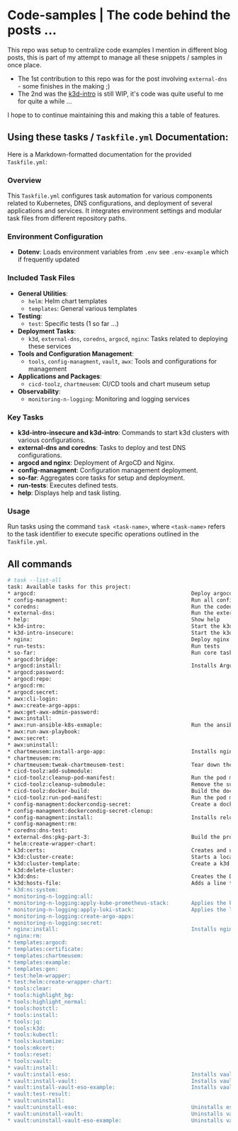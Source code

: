 # Code-samples | The code behind the posts ...

This repo was setup to centralize code examples I mention in different blog posts, 
this is part of my attempt to manage all these snippets / samples in once place.

- The 1st contribution to this repo was for the post involving `external-dns` - some finishes in the making ;)
- The 2nd was the [k3d-intro](./posts/k3d-intro/README.md) is still WIP, it's code was quite useful to me for quite a while ...
  
I hope to to continue maintaining this and making this a table of features.

## Using these tasks / `Taskfile.yml` Documentation:

Here is a Markdown-formatted documentation for the provided `Taskfile.yml`:

### Overview

This `Taskfile.yml` configures task automation for various components related to Kubernetes, DNS configurations, and deployment of several applications and services. It integrates environment settings and modular task files from different repository paths.

### Environment Configuration

- **Dotenv**: Loads environment variables from `.env` see `.env-example` which if frequently updated

### Included Task Files

- **General Utilities**: 
  - `helm`: Helm chart templates
  - `templates`: General various templates 
- **Testing**:
  - `test`: Specific tests (1 so far ...)
- **Deployment Tasks**:
  - `k3d`, `external-dns`, `coredns`, `argocd`, `nginx`: Tasks related to deploying these services
- **Tools and Configuration Management**:
  - `tools`, `config-managment`, `vault`, `awx`: Tools and configurations for management
- **Applications and Packages**:
  - `cicd-toolz`, `chartmeusem`: CI/CD tools and chart museum setup
- **Observability**:
  - `monitoring-n-logging`: Monitoring and logging services

### Key Tasks

- **k3d-intro-insecure and k3d-intro**: Commands to start k3d clusters with various configurations.
- **external-dns and coredns**: Tasks to deploy and test DNS configurations.
- **argocd and nginx**: Deployment of ArgoCD and Nginx.
- **config-managment**: Configuration management deployment.
- **so-far**: Aggregates core tasks for setup and deployment.
- **run-tests**: Executes defined tests.
- **help**: Displays help and task listing.

### Usage

Run tasks using the command `task <task-name>`, where `<task-name>` refers to the task identifier to execute specific operations outlined in the `Taskfile.yml`.

## All commands

```sh
# task --list-all
task: Available tasks for this project:
* argocd:                                                 Deploy argocd project
* config-managment:                                       Run all config-managment tasks
* coredns:                                                Run the codedns project
* external-dns:                                           Run the external-dns project
* help:                                                   Show help
* k3d-intro:                                              Start the k3d cluster
* k3d-intro-insecure:                                     Start the k3d cluster
* nginx:                                                  Deploy nginx project
* run-tests:                                              Run tests
* so-far:                                                 Run core tasks
* argocd:bridge:                                          
* argocd:install:                                         Installs ArgoCD resources manually on the local cluster
* argocd:password:                                        
* argocd:repo:                                            
* argocd:rm:                                              
* argocd:secret:                                          
* awx:cli-login:                                          
* awx:create-argo-apps:                                   
* awx:get-awx-admin-password:                             
* awx:install:                                            
* awx:run-ansible-k8s-exmaple:                            Run the ansible k8s example
* awx:run-awx-playbook:                                   
* awx:secret:                                             
* awx:uninstall:                                          
* chartmeusem:install-argo-app:                           Installs nginx resources manually on the local cluster
* chartmeusem:rm:                                         
* chartmeusem:tweak-chartmeusem-test:                     Tear down the chartmeusem chart
* cicd-toolz:add-submodule:                               
* cicd-toolz:cleanup-pod-manifest:                        Run the pod manifest
* cicd-toolz:cleanup-submodule:                           Remove the submodule
* cicd-toolz:docker-build:                                Build the docker image
* cicd-toolz:run-pod-manifest:                            Run the pod manifest
* config-managment:dockercondig-secret:                   Create a dockerconfig secret
* config-managment:dockercondig-secret-clenup:            
* config-managment:install:                               Installs reloader + scheduler resources manually on the local cluster
* config-managment:rm:                                    
* coredns:dns-test:                                       
* external-dns:pkg-part-3:                                Build the project
* helm:create-wrapper-chart:                              
* k3d:certs:                                              Creates and uploads local certificates to the cluster as tls secrets
* k3d:cluster-create:                                     Starts a local k3d cluster.
* k3d:cluster-template:                                   Create a k3d cluster template
* k3d:delete-cluster:                                     
* k3d:dns:                                                Creates the DNS entry required for the local domain to work.
* k3d:hosts-file:                                         Adds a line to the hosts file if it doesn't already exist.
* k3d:ns:system:                                          
* monitoring-n-logging:all:                               
* monitoring-n-logging:apply-kube-prometheus-stack:       Applies the kube-prometheus stack.
* monitoring-n-logging:apply-loki-stack:                  Applies the loki stack.
* monitoring-n-logging:create-argo-apps:                  
* monitoring-n-logging:secret:                            
* nginx:install:                                          Installs nginx resources manually on the local cluster
* nginx:rm:                                               
* templates:argocd:                                       
* templates:certificate:                                  
* templates:chartmeusem:                                  
* templates:example:                                      
* templates:gen:                                          
* test:helm-wrapper:                                      
* test:helm:create-wrapper-chart:                         
* tools:clear:                                            
* tools:highlight_bg:                                     
* tools:highlight_normal:                                 
* tools:hostctl:                                          
* tools:install:                                          
* tools:jq:                                               
* tools:k3d:                                              
* tools:kubectl:                                          
* tools:kustomize:                                        
* tools:mkcert:                                           
* tools:reset:                                            
* tools:vault:                                            
* vault:install:                                          
* vault:install-eso:                                      Installs vault + eso resources manually on the local cluster
* vault:install-vault:                                    Installs vault + eso resources manually on the local cluster
* vault:install-vault-eso-example:                        Installs vault + eso resources manually on the local cluster
* vault:test-result:                                      
* vault:uninstall:                                        
* vault:uninstall-eso:                                    Uninstalls eso resources from the local cluster
* vault:uninstall-vault:                                  Uninstalls vault + eso resources from the local cluster
* vault:uninstall-vault-eso-example:                      Uninstalls vault + eso resources from the local cluster
```